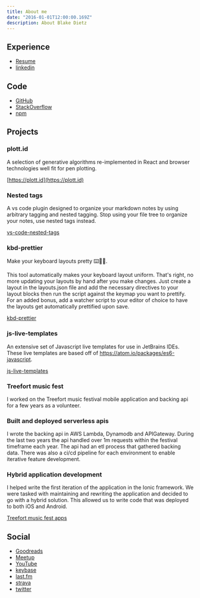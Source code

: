 ```yaml
---
title: About me
date: "2016-01-01T12:00:00.169Z"
description: About Blake Dietz
---
```


## Experience

- [Resume](https://stackoverflow.com/cv/blake-dietz-315922)
- [linkedin](https://www.linkedin.com/in/blake-dietz-08229a61)

## Code

- [GitHub](https://github.com/blakedietz)
- [StackOverflow](https://stackoverflow.com/users/1148547/arete)
- [npm](https://www.npmjs.com/~blakedietz)

## Projects

### plott.id

A selection of generative algorithms re-implemented in React and browser technologies well fit for pen plotting.

[https://plott.id](https://plott.id)

### Nested tags

A vs code plugin designed to organize your markdown notes by using arbitrary tagging and nested tagging. Stop using your file tree to organize your notes, use nested tags instead.

[vs-code-nested-tags](https://marketplace.visualstudio.com/items?itemName=vscode-nested-tags.vscode-nested-tags)

### kbd-prettier

Make your keyboard layouts pretty ⌨️💅✨.

This tool automatically makes your keyboard layout uniform. That's right, no more updating your layouts by hand after you make changes. Just create a layout in the layouts.json file and add the necessary directives to your layout blocks then run the script against the keymap you want to prettify. For an added bonus, add a watcher script to your editor of choice to have the layouts get automatically prettified upon save.

[kbd-prettier](https://www.npmjs.com/package/kbd-prettier)

### js-live-templates

An extensive set of Javascript live templates for use in JetBrains IDEs. These live templates are based off of https://atom.io/packages/es6-javascript.

[js-live-templates](https://github.com/blakedietz/js-live-template)

### Treefort music fest

I worked on the Treefort music festival mobile application and backing api for a few years as a volunteer.

### Built and deployed serverless apis

I wrote the backing api in AWS Lambda, Dynamodb and APIGateway. During the last two years the api handled over 1m
requests within the festival timeframe each year. The api had an etl process that gathered backing data. There was
also a ci/cd pipeline for each environment to enable iterative feature development.

### Hybrid application development

I helped write the first iteration of the application in the Ionic framework. We were tasked with maintaining and
rewriting the application and decided to go with a hybrid solution. This allowed us to write code that was deployed
to both iOS and Android.

[Treefort music fest apps](https://www.treefortmusicfest.com/app/)

## Social

- [Goodreads](https://www.goodreads.com/user/show/34266166-blake-dietz)
- [Meetup](http://www.meetup.com/frontend-devs/)
- [YouTube](https://www.youtube.com/user/BlakeDietz/videos?shelf_id=0&view=0&sort=dd)
- [keybase](https://keybase.io/blakedietz)
- [last.fm](https://www.last.fm/user/ph3arl3ss)
- [strava](https://www.strava.com/athletes/105299)
- [twitter](https://twitter.com/DietzTweetz)
